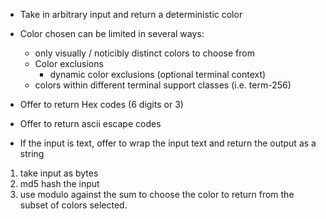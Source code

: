 

 - Take in arbitrary input and return a deterministic color
 - Color chosen can be limited in several ways:
   - only visually / noticibly distinct colors to choose from
   - Color exclusions
     - dynamic color exclusions (optional terminal context)
   - colors within different terminal support classes (i.e. term-256)

 - Offer to return Hex codes (6 digits or 3)
 - Offer to return ascii escape codes
 - If the input is text, offer to wrap the input text and return the output as a string


1. take input as bytes
1. md5 hash the input
1. use modulo against the sum to choose the color to return from the subset of colors selected.
